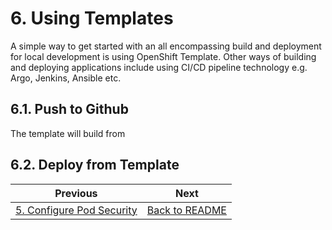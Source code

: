 # 6. Using Templates
A simple way to get started with an all encompassing build and deployment for local development is using OpenShift Template. Other ways of building and deploying applications include using CI/CD pipeline technology e.g. Argo, Jenkins, Ansible etc.

## 6.1. Push to Github
The template will build from 


## 6.2. Deploy from Template



| Previous        | Next          |
| ------------- | -------------|
|[5. Configure Pod Security](5-configure-pod-security.md) | [Back to README](../README.md)|
